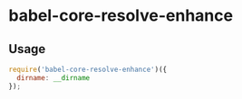 # babel-core-resolve-enhance

## Usage

```javascript
require('babel-core-resolve-enhance')({
  dirname: __dirname
});
```
